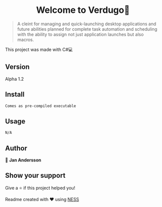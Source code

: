 <h1 align='center'>Welcome to Verdugo👋</h1>

> A cleint for managing and quick-launching desktop applications and future abilities planned for complete task automation and scheduling with the ability to assign not just application launches but also macros.

This project was made with C#💻

## Version
Alpha 1.2

## Install
```sh
Comes as pre-compiled executable
```

## Usage
```sh
N/A
```

## Author

👤 **Jan Andersson**

## Show your support

Give a ⭐️ if this project helped you!

Readme created with ❤️ using [NESS](https://github.com/GreenVortex/NESS)
